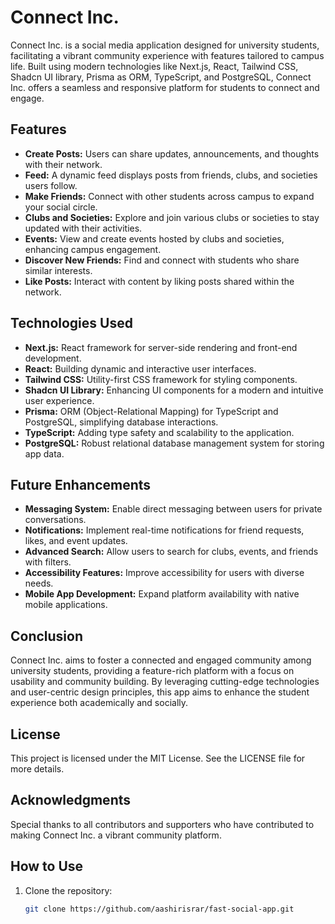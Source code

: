 # Connect Inc.

Connect Inc. is a social media application designed for university students, facilitating a vibrant community experience with features tailored to campus life. Built using modern technologies like Next.js, React, Tailwind CSS, Shadcn UI library, Prisma as ORM, TypeScript, and PostgreSQL, Connect Inc. offers a seamless and responsive platform for students to connect and engage.

## Features

- **Create Posts:** Users can share updates, announcements, and thoughts with their network.
- **Feed:** A dynamic feed displays posts from friends, clubs, and societies users follow.
- **Make Friends:** Connect with other students across campus to expand your social circle.
- **Clubs and Societies:** Explore and join various clubs or societies to stay updated with their activities.
- **Events:** View and create events hosted by clubs and societies, enhancing campus engagement.
- **Discover New Friends:** Find and connect with students who share similar interests.
- **Like Posts:** Interact with content by liking posts shared within the network.

## Technologies Used

- **Next.js:** React framework for server-side rendering and front-end development.
- **React:** Building dynamic and interactive user interfaces.
- **Tailwind CSS:** Utility-first CSS framework for styling components.
- **Shadcn UI Library:** Enhancing UI components for a modern and intuitive user experience.
- **Prisma:** ORM (Object-Relational Mapping) for TypeScript and PostgreSQL, simplifying database interactions.
- **TypeScript:** Adding type safety and scalability to the application.
- **PostgreSQL:** Robust relational database management system for storing app data.

## Future Enhancements

- **Messaging System:** Enable direct messaging between users for private conversations.
- **Notifications:** Implement real-time notifications for friend requests, likes, and event updates.
- **Advanced Search:** Allow users to search for clubs, events, and friends with filters.
- **Accessibility Features:** Improve accessibility for users with diverse needs.
- **Mobile App Development:** Expand platform availability with native mobile applications.

## Conclusion

Connect Inc. aims to foster a connected and engaged community among university students, providing a feature-rich platform with a focus on usability and community building. By leveraging cutting-edge technologies and user-centric design principles, this app aims to enhance the student experience both academically and socially.

## License

This project is licensed under the MIT License. See the LICENSE file for more details.

## Acknowledgments

Special thanks to all contributors and supporters who have contributed to making Connect Inc. a vibrant community platform.

## How to Use

1. Clone the repository:
   ```bash
   git clone https://github.com/aashirisrar/fast-social-app.git
